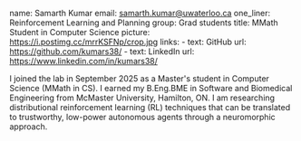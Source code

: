 name: Samarth Kumar
email: samarth.kumar@uwaterloo.ca
one_liner: Reinforcement Learning and Planning
group: Grad students
title: MMath Student in Computer Science
picture: https://i.postimg.cc/mrrKSFNp/crop.jpg
links:
    - text: GitHub
      url: https://github.com/kumars38/
    - text: LinkedIn
      url: https://www.linkedin.com/in/kumars38/

I joined the lab in September 2025 as a Master's student in Computer Science (MMath in CS). I earned my B.Eng.BME in Software and Biomedical Engineering from McMaster University, Hamilton, ON. I am researching distributional reinforcement learning (RL) techniques that can be translated to trustworthy, low-power autonomous agents through a neuromorphic approach.
